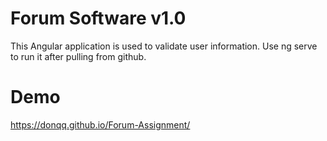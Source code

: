 # Forum Software v1.0
This Angular application is used to validate user information. Use ng serve to run it after pulling from github.

# Demo
https://donqq.github.io/Forum-Assignment/
